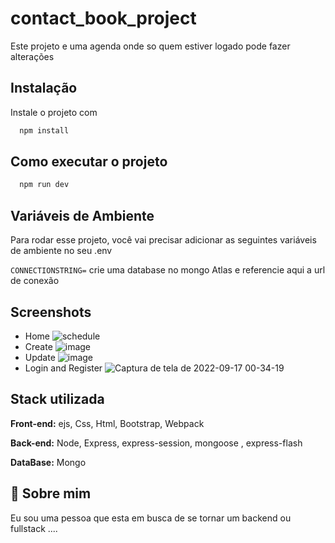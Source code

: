 
# contact_book_project

Este projeto e uma agenda onde so quem estiver logado pode fazer alterações



## Instalação

Instale  o projeto com

```bash
  npm install 
```
## Como executar o projeto

```bash
  npm run dev
```
## Variáveis de Ambiente

Para rodar esse projeto, você vai precisar adicionar as seguintes variáveis de ambiente no seu .env


`CONNECTIONSTRING=` crie uma database no mongo Atlas e referencie aqui a  url de conexão


## Screenshots

- Home
![schedule](https://user-images.githubusercontent.com/62305370/190837588-4cb00c95-5214-4b4a-9cb7-dc1a8d4c7ad2.png)
- Create 
![image](https://user-images.githubusercontent.com/62305370/190837700-2fdcece5-6d95-4dff-84a6-5e09d5a89a79.png)
- Update
![image](https://user-images.githubusercontent.com/62305370/190837746-1d767270-22df-4d38-aa76-fafb3e983c81.png)
- Login and Register
![Captura de tela de 2022-09-17 00-34-19](https://user-images.githubusercontent.com/62305370/190839020-0de3d336-c242-4d28-95e2-e767625c535d.png)

## Stack utilizada

**Front-end:** ejs, Css, Html, Bootstrap, Webpack

**Back-end:** Node, Express, express-session, mongoose , express-flash

**DataBase:** Mongo 

## 🚀 Sobre mim
Eu sou uma pessoa que esta em busca de se tornar um backend ou fullstack ....

